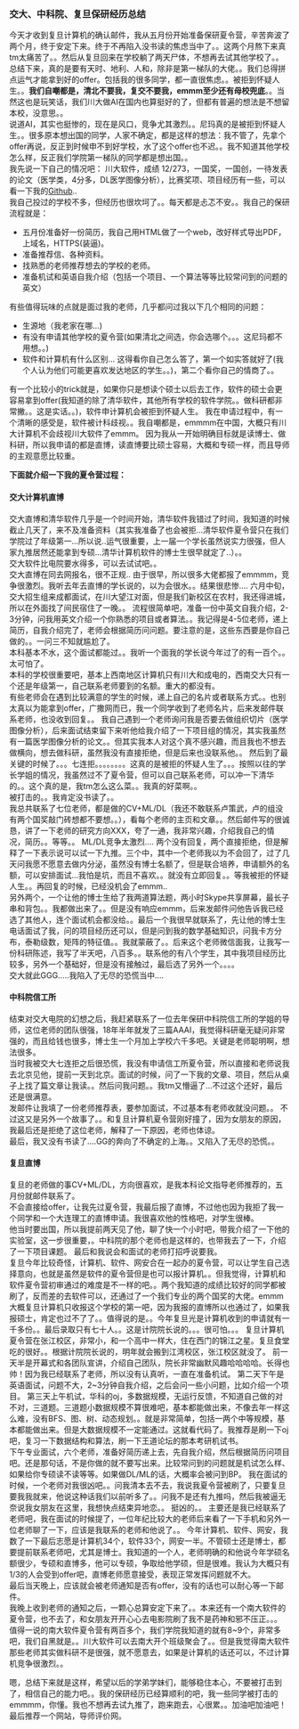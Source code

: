 ### 交大、中科院、复旦保研经历总结
今天才收到复旦计算机的确认邮件，我从五月份开始准备保研夏令营，辛苦奔波了两个月，终于安定下来。终于不再陷入没书读的焦虑当中了。。这两个月熬下来真tm太痛苦了。。然后从复旦回来在学校躺了两天尸体，不想再去试其他学校了。。   
总结下来，真的是要有天时、地利、人和，除非是第一梯队的大佬。。我们总得拼点运气才能拿到好的offer。包括我的很多同学，都一直很焦虑。。被拒到怀疑人生。。**我们自嘲都是，清北不要我，复交不要我，emmm至少还有母校兜底**。。当然这也是玩笑话，我们川大做AI在国内也算挺好的了，但都有普遍的想法是不想留本校，没意思。。    
说道AI，其实也挺惨的，现在是风口，竞争尤其激烈。。尼玛真的是被拒到怀疑人生。。很多原本想出国的同学，人家不确定，都是这样的想法：我不管了，先拿个offer再说，反正到时候申不到好学校，水了这个offer也不迟。。我不知道其他学校怎么样，反正我们学院第一梯队的同学都是想出国。。     
我先说一下自己的情况吧：
川大软件，成绩 12/273，一国奖，一国创，一待发表的论文（医学类，4分多，DL医学图像分析），比赛奖项、项目经历有一些，可以看一下我的[Github](https://github.com/Hzzone)..    
我自己投过的学校不多，但经历也很坎坷了。。每天都是忐忑不安。。我自己的保研流程就是：
* 五月份准备好一份简历，我自己用HTML做了一个web，改好样式导出PDF，上域名，HTTPS(装逼)。
* 准备推荐信、各种资料。
* 找熟悉的老师推荐想去的学校的老师。
* 准备机试和英语自我介绍（包括一个项目、一个算法等等比较常问到的问题的英文）

有些值得玩味的点就是面过我的老师，几乎都问过我以下几个相同的问题：
* 生源地（我老家在哪...)
* 有没有申请其他学校的夏令营(如果清北之间选，你会选哪个。。。这尼玛都不用想。。)
* 软件和计算机有什么区别...
这得看你自己怎么答了，第一个如实答就好了(我个人认为他们可能更喜欢发达地区的学生。。)，第二个看你自己的情商了。。
   
有一个比较小的trick就是，如果你只是想读个硕士以后去工作，软件的硕士会更容易拿到offer(我知道的除了清华软件，其他所有学校的软件学院。。做科研都非常撇。。这是实话。。)，软件申计算机会被拒到怀疑人生。 我在申请过程中，有一个清晰的感受是，软件被计科歧视。。我自嘲都是，emmmm在中国，大概只有川大计算机不会歧视川大软件了emmm。 
因为我从一开始明确目标就是读博士、做科研，所以我申请的都是直博，读直博要比硕士容易，大概和专硕一样，而且导师的主观意愿比较重。 

**下面就介绍一下我的夏令营过程：**
#### 交大计算机直博
交大直博和清华软件几乎是一个时间开始，清华软件我错过了时间，我知道的时候截止几天了，来不及准备资料（其实我准备了也会被拒...清华软件夏令营只在我们学院过了年级第一...所以说..运气很重要，上一届一个学长虽然说实力很强，但人家九推居然还能拿到专硕...清华计算机软件的博士生很早就定了..）。。  
交大软件比电院要水得多，可以去试试吧。。      
交大直博在同去网报名，很不正规..
由于很早，所以很多大佬都报了emmmm，竞争很激烈。我听去年去直博的学长说的，以为会很水。。结果很悲惨....
六月中旬，交大招生组来成都面试，在川大望江对面，但是我们新校区在农村，我还得进城，所以在外面找了间民宿住了一晚。。
流程很简单吧，准备一份中英文自我介绍，2-3分钟，问我用英文介绍一个你熟悉的项目或者算法。。我记得是4-5位老师，递上简历，自我介绍完了，老师会根据简历问问题。要注意的是，这些东西要是你自己做的。。一问三不知就尴尬了。   
本科基本不水，这个面试都能过。。我听一个面我的学长说今年过了的有一百个。。太可怕了。  
本科的学校很重要吧，基本上西南地区计算机只有川大和成电的，西南交大只有一个还是年级第一，自己联系老师要到的名额。重大的都没有。   
有些老师会在遇到比较满意的学生的时候，递上自己的名片或者联系方式。。也别太真以为能拿到offer，广撒网而已，我一个同学收到了老师名片，后来发邮件联系老师，也没收到回复。。
我自己遇到一个老师询问我是否要去做组织切片（医学图像分析），后来面试结束留下来听他给我介绍了一下项目组的情况，其实我虽然有一篇医学图像分析的论文。。但其实我本人对这个真不感兴趣，而且我也不想去做横向，想去做科研，虽然我没有直接拒绝，但是后来也没联系他。。
然后到了最关键的时候了。。。七连拒。。。。。。。。这真的是被拒的怀疑人生了。。。按照以往的学长学姐的情况，我虽然过不了夏令营，但可以自己联系老师，可以冲一下清华的。。这个真的是，我tm怎么这么菜。。我真的好菜啊。。     
被打击的。。我肯定没书读了。。     
我总共联系了七位老师，都是做的CV+ML/DL（我还不敢联系卢策武，卢的组没有两个国奖敲门砖想都不要想。。），看每个老师的主页和文章。。然后邮件写的很诚恳，讲了一下老师的研究方向XXX，夸了一通，我非常兴趣，介绍我自己的情况，简历。。等等。。
ML/DL竞争太激烈....
两个没有回复，两个直接拒绝，但是解释了一下表示说可以试一下九推。三个中，其中一个老师我以为不会回了，过了几天问我愿不愿意去做内分泌，虽然没有博士名额了，但是联合培养，申请额外的名额，可以安排面试...我怕是坑，而且不喜欢。。就没有立即回复。。等我被拒的怀疑人生。。再回复的时候，已经没机会了emmm..   
另外两个，一个让他的博士生给了我两道算法题，两小时Skype共享屏幕，最长子串和背包。。我都做出来了。。但是没有响应emmm，后来发邮件问他告诉我已经选了其他人，连个面试机会都没给。。最后一个我很早就联系了，先让他的博士生电话面试了我，问的项目经历还可以，但是问到我的数学基础知识，问我卡方分布，泰勒级数，矩阵的特征值。。我就蒙蔽了。。后来这个老师微信面我，让我写一份科研陈述，我写了半天吧，八百多。。联系他的有八个学生，其中我项目经历比较多，另外一个基础好，但是没有接触过，最后选了另外一个。。。。      
交大就此GGG.....我陷入了无尽的恐慌当中....  
#### 中科院信工所
结束对交大电院的幻想之后，我赶紧联系了一位去年保研中科院信工所的学姐的导师，这位老师的团队很强，18年半年就发了三篇AAAI，我觉得科研毫无疑问非常强的，而且给钱也很多，博士生一个月加上学校六千多吧。关键是老师聪明啊，想法很多。  
当时我被交大七连拒之后很恐慌，我没有申请信工所夏令营，所以直接和老师说我去北京见他，提前一天到北京。面试的时候，问了一下我的文章、项目，然后从桌子上找了篇文章让我读。。然后问我问题。。我tm又懵逼了...不过这个还好，最后还是很满意。   
发邮件让我填了一份老师推荐表，要参加面试，不过基本有老师收就没问题。。
不过这又是另外一个故事了。。和复旦计算机夏令营刚好撞了，因为女朋友的原因，我最后还是拒绝了这位老师，解释了一下原因，老师也体谅。    
最后，我又没有书读了....GG的奔向了不确定的上海。。又陷入了无尽的恐慌。。 

#### 复旦直博
复旦的老师做的事CV+ML/DL，方向很喜欢，是我本科论文指导老师推荐的，五月份就邮件联系了。     
不会直接给offer，让我先过夏令营，我最后报了直博，不过他也因为我拒了我一个同学和一个大连理工的直博申请。我很喜欢他的性格吧，对学生很棒。  
他当时要出国，所以我提前两天见了他，聊了快一个小时吧，带我介绍了一下他的实验室，这一步很重要，。中科院的那个老师也是这样的，也带我去了一下，介绍了一下项目课题。 最后和我说会和面试的老师打招呼说要我。    
复旦今年比较奇怪，计算机、软件、网安合在一起办的夏令营，可以让学生自己选择意向，也就是虽然是软件的夏令营但是也可以报计算机。。但我觉得，计算机和软件夏令营初审通过的难度是不一样的吧。。两个我知道的成绩比较好的同学都被刷了，反而差的去软件可以，还通过了一个我们专业的两个国奖的大佬。emmm大概复旦计算机只收报这个学校的第一吧，因为我报的直博所以也通过了，如果我报硕士，肯定也过不了了。。值得说的是。。今年复旦光是计算机收到的申请就有一千多份。。最后录取只有七十人。。这是计院院长说的。。。很可怕。。。
复旦计算机夏令营在张江校区，非常小，和一个高中一样大，住在西门的锦江之星。复旦食堂吃的很好。。根据计院院长说的，明年就会搬到江湾校区，张江校区就没了。
前一天半是开幕式和各团队宣讲，介绍自己团队，院长非常幽默风趣哈哈哈哈。长得也帅！因为我已经联系了老师，所以没有认真听，一直在准备机试。
第二天下午是英语面试，问题不大，2~3分钟自我介绍，之后会问一些小问题，比如介绍一个项目。
第三天上午机试，华科的oj，多数据规模，无运行反馈，不知道自己做的对不对，三道题。三道题小数据规模不算很难吧，基本都能做出来，不像去年一样这么难，没有BFS、图、树、动态规划。。就是非常简单，包括一两个中等规模，基本都能做出来。但是大数据规模不一定能通过。这就看代码了。我推荐是刷一下oj吧，复习一下数据结构和算法，刷一下王道论坛的那本考研机试书。  
下午专业面试，六个老师，准备好简历递上去，先自我介绍，然后根据简历问项目吧。还是那句话，不是你做的就不要写出来。比较常问到的问题就是机试怎么样、如果给你专硕读不读等等。如果做DL/ML的话，大概率会被问到BP。
我在面试的时候，一个老师对我很凶吧。。问我清本去不去，我说我夏令营被刷了，只要复旦要我我就来，他说这种话我们以前听多了。。问我不是还有九推吗，然后我被逼无奈说我女朋友在这里，我想快点结束异地恋。。
挺凶的。。
主要还是我已经联系了老师吧，我在面试的时候提了，一位年纪比较大的老师后来看了一下手机和另外一位老师聊了一下，应该是我联系的老师和他说了。。
今年计算机、软件、网安，我数了一下最后志愿是计算机34个，软件33个，网安一半。不管硕士还是博士，都要提前联系老师吧，尤其是博士。我知道的一个人，老师明确的和他说今年学硕名额很少，专硕和直博多，他可以专硕，争取给他学硕，但是很难。我认为大概只有1/3的人会受到offer吧，直博老师愿意接受，表现正常发挥问题就不大。  
最后当天晚上，应该就会被老师通知是否有offer，没有的话也可以耐心等一下邮件。    
我晚上收到老师的通知之后，一颗心总算安定下来了。。本来还有一个南大软件的夏令营，也不去了，和女朋友开开心心去电影院刷了我不是药神和邪不压正。。。    
值得一说的南大软件夏令营有两百多个，我们学院我知道的就有8~9个，非常多吧，我们自黑就是。。川大软件可以去南大开个班级聚会了。。但是我觉得南大软件那些老师其实做科研不是很强，就不愿意去，如果是计算机的话还可以，不过计算机竞争很激烈。。   


嗯，总结下来就是这样，希望以后的学弟学妹们，能够稳住本心，不要被打击到了，相信自己的能力吧。。我的保研经历已经算顺利的吧，我一些同学被打击的emmmm，你懂。我也不想再去试九推了，跑来跑去，心很累。。加油吧加油吧！
最后推荐一个网站，导师评价网。
